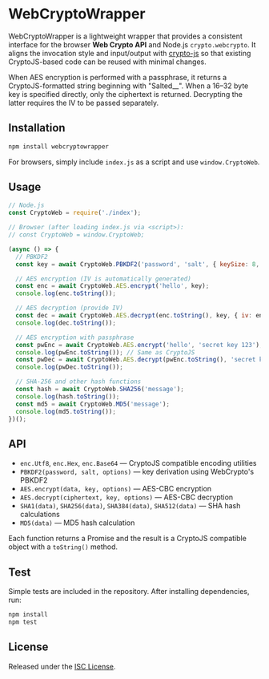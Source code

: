 # WebCryptoWrapper

WebCryptoWrapper is a lightweight wrapper that provides a consistent interface for the browser **Web Crypto API** and Node.js `crypto.webcrypto`. It aligns the invocation style and input/output with [crypto-js](https://github.com/brix/crypto-js) so that existing CryptoJS-based code can be reused with minimal changes.

When AES encryption is performed with a passphrase, it returns a CryptoJS-formatted string beginning with "Salted__". When a 16–32 byte key is specified directly, only the ciphertext is returned. Decrypting the latter requires the IV to be passed separately.

## Installation

```bash
npm install webcryptowrapper
```

For browsers, simply include `index.js` as a script and use `window.CryptoWeb`.

## Usage

```javascript
// Node.js
const CryptoWeb = require('./index');

// Browser (after loading index.js via <script>):
// const CryptoWeb = window.CryptoWeb;

(async () => {
  // PBKDF2
  const key = await CryptoWeb.PBKDF2('password', 'salt', { keySize: 8, iterations: 1000 });

  // AES encryption (IV is automatically generated)
  const enc = await CryptoWeb.AES.encrypt('hello', key);
  console.log(enc.toString());

  // AES decryption (provide IV)
  const dec = await CryptoWeb.AES.decrypt(enc.toString(), key, { iv: enc.iv });
  console.log(dec.toString());

  // AES encryption with passphrase
  const pwEnc = await CryptoWeb.AES.encrypt('hello', 'secret key 123');
  console.log(pwEnc.toString()); // Same as CryptoJS
  const pwDec = await CryptoWeb.AES.decrypt(pwEnc.toString(), 'secret key 123');
  console.log(pwDec.toString());

  // SHA-256 and other hash functions
  const hash = await CryptoWeb.SHA256('message');
  console.log(hash.toString());
  const md5 = await CryptoWeb.MD5('message');
  console.log(md5.toString());
})();
```

## API

- `enc.Utf8`, `enc.Hex`, `enc.Base64` — CryptoJS compatible encoding utilities
- `PBKDF2(password, salt, options)` — key derivation using WebCrypto's PBKDF2
- `AES.encrypt(data, key, options)` — AES-CBC encryption
- `AES.decrypt(ciphertext, key, options)` — AES-CBC decryption
- `SHA1(data)`, `SHA256(data)`, `SHA384(data)`, `SHA512(data)` — SHA hash calculations
- `MD5(data)` — MD5 hash calculation

Each function returns a Promise and the result is a CryptoJS compatible object with a `toString()` method.

## Test

Simple tests are included in the repository. After installing dependencies, run:

```bash
npm install
npm test
```

## License

Released under the [ISC License](./LICENSE).
